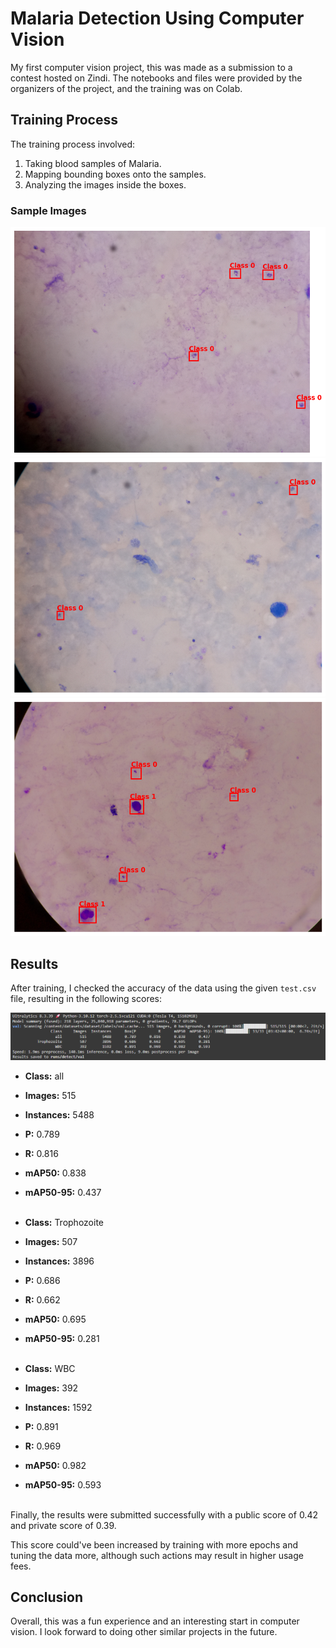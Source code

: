 # Malaria Detection Using Computer Vision

My first computer vision project, this was made as a submission to a contest hosted on Zindi. The notebooks and files were provided by the organizers of the project, and the training was on Colab.

## Training Process

The training process involved:

1. Taking blood samples of Malaria.
2. Mapping bounding boxes onto the samples.
3. Analyzing the images inside the boxes.

### Sample Images

![Malaria blood sample with bounding boxes](assets/sample_prediction_1.png)
![Malaria blood sample with bounding boxes](assets/sample_prediction_2.png)
![Malaria blood sample with bounding boxes](assets/sample_prediction_3.png)

## Results

After training, I checked the accuracy of the data using the given `test.csv` file, resulting in the following scores:

![Training Results](assets/training_results.png)

- **Class:** all
- **Images:** 515
- **Instances:** 5488
- **P:** 0.789
- **R:** 0.816
- **mAP50:** 0.838
- **mAP50-95:** 0.437 <br><br>

- **Class:** Trophozoite
- **Images:** 507
- **Instances:** 3896
- **P:** 0.686
- **R:** 0.662
- **mAP50:** 0.695
- **mAP50-95:** 0.281 <br><br>

- **Class:** WBC
- **Images:** 392
- **Instances:** 1592
- **P:** 0.891
- **R:** 0.969
- **mAP50:** 0.982
- **mAP50-95:** 0.593 <br><br>

Finally, the results were submitted successfully with a public score of 0.42 and private score of 0.39.

This score could've been increased by training with more epochs and tuning the data more, although such actions may result in higher usage fees.

## Conclusion

Overall, this was a fun experience and an interesting start in computer vision. I look forward to doing other similar projects in the future.
